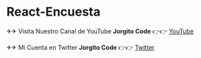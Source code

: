 # React-Encuesta

<p>✈✈ Visita Nuestro Canal de YouTube <strong>Jorgito Code</strong> 👉👉 <a href="https://www.youtube.com/channel/UC-0f0AT2xJrUxML6HJTH3Iw?view_as=subscriber">YouTube</a> </p>
<p>✈✈ Mi Cuenta en Twitter <strong>Jorgito Code</strong> 👉👉 <a href="https://twitter.com/JorgitoCode">Twitter</a> </p>
